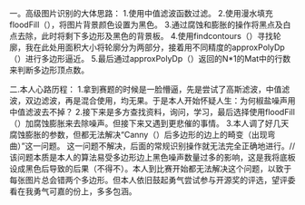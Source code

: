 一。高级图片识别的大体思路：
1.使用中值滤波函数过滤。
2.使用漫水填充floodFill（），将图片背景颜色设置为黑色。
3.通过腐蚀和膨胀的操作将黑点及白点去除，此时将剩下多边形及黑色的背景板。
4.使用findcontours（）寻找轮廓，我在此处用面积大小将轮廓分为两部分，接着用不同精度的approxPolyDp（）进行多边形逼近。
5.最后通过approxPolyDp（）返回的N*1的Mat中的行数来判断多边形顶点数。

二.本人心路历程：
1.拿到赛题的时候是一脸懵逼，先是尝试了高斯滤波，中值滤波，双边滤波，再是混合使用，均无果。于是本人开始怀疑人生：为何椒盐噪声用中值滤波去不掉？
2.接下来是多方查找资料，询问，学习，最后选择使用floodFill（）加腐蚀膨胀来去除噪声。但接下来又遇到更悲催的事情。
3.本人调了好几天腐蚀膨胀的参数，但都无法解决“Canny（）后多边形的边上的畸变（出现弯曲）”这一问题。 这一问题不解决，后面的常规识别操作就无法完全正确地进行。//该问题本质是本人的算法易受多边形边上黑色噪声数量过多的影响，这是我将底板设成黑色后导致的后果（不得不）。本人到比赛开始都无法解决这个问题，以致于每张图片总会错两个多边形。但本人依旧鼓起勇气尝试参与开源奖的评选，望评委看在我勇气可嘉的份上，多多包涵。
